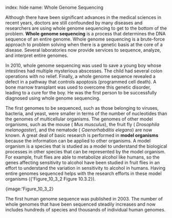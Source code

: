 index: hide
name: Whole Genome Sequencing

Although there have been significant advances in the medical sciences in recent years, doctors are still confounded by many diseases and researchers are using whole genome sequencing to get to the bottom of the problem.  **Whole genome sequencing** is a process that determines the DNA sequence of an entire genome. Whole genome sequencing is a brute-force approach to problem solving when there is a genetic basis at the core of a disease. Several laboratories now provide services to sequence, analyze, and interpret entire genomes.

In 2010, whole genome sequencing was used to save a young boy whose intestines had multiple mysterious abscesses. The child had several colon operations with no relief. Finally, a whole genome sequence revealed a defect in a pathway that controls apoptosis (programmed cell death). A bone marrow transplant was used to overcome this genetic disorder, leading to a cure for the boy. He was the first person to be successfully diagnosed using whole genome sequencing.

The first genomes to be sequenced, such as those belonging to viruses, bacteria, and yeast, were smaller in terms of the number of nucleotides than the genomes of multicellular organisms. The genomes of other model organisms, such as the mouse ( *Mus musculus*), the fruit fly ( *Drosophila melanogaster*), and the nematode ( *Caenorhabditis elegans*) are now known. A great deal of basic research is performed in  **model organisms** because the information can be applied to other organisms. A model organism is a species that is studied as a model to understand the biological processes in other species that can be represented by the model organism. For example, fruit flies are able to metabolize alcohol like humans, so the genes affecting sensitivity to alcohol have been studied in fruit flies in an effort to understand the variation in sensitivity to alcohol in humans. Having entire genomes sequenced helps with the research efforts in these model organisms ({'Figure_10_3_2 Figure 10.3.2}).


{image:'Figure_10_3_2}
        

The first human genome sequence was published in 2003. The number of whole genomes that have been sequenced steadily increases and now includes hundreds of species and thousands of individual human genomes.
